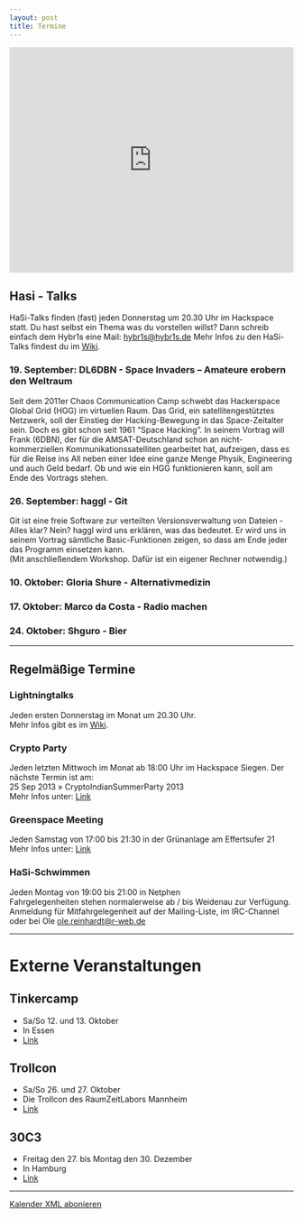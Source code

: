 ```yaml
---
layout: post
title: Termine
---
```

<html>
<iframe src="https://www.google.com/calendar/embed?showTitle=0&amp;showDate=0&amp;showCalendars=0&amp;mode=WEEK&amp;height=400&amp;wkst=2&amp;hl=de&amp;bgcolor=%23ffffff&amp;src=bhj0m4hpsiqa8gpfdo8vb76p7k%40group.calendar.google.com&amp;color=%232F6309&amp;ctz=Europe%2FBerlin" style=" border-width:0 " width="100%" height="400" frameborder="0" scrolling="no"></iframe>
</html>

## Hasi - Talks
HaSi-Talks finden (fast) jeden Donnerstag um 20.30 Uhr im Hackspace statt.
Du hast selbst ein Thema was du vorstellen willst? Dann schreib einfach dem Hybr1s eine Mail: [hybr1s@hybr1s.de](mailto:hybr1s@hybr1s.de)
Mehr Infos zu den HaSi-Talks findest du im [Wiki](http://hasi.it/wiki/Kategorie:Vortrag). 


### 19. September: DL6DBN - Space Invaders – Amateure erobern den Weltraum

Seit dem 2011er Chaos  Communication Camp schwebt das Hackerspace Global Grid (HGG) im virtuellen Raum. Das Grid, ein satellitengestütztes Netzwerk, soll der Einstieg der Hacking-Bewegung in das Space-Zeitalter sein. Doch es gibt schon seit 1961 “Space Hacking”. In seinem Vortrag will Frank (6DBN), der für die AMSAT-Deutschland schon an nicht-kommerziellen Kommunikationssatelliten gearbeitet hat, aufzeigen, dass es für die Reise ins All neben einer Idee eine ganze Menge Physik, Engineering und auch Geld bedarf. Ob und wie ein HGG funktionieren kann, soll am Ende des Vortrags stehen.

### 26. September: haggl - Git

Git ist eine freie Software zur verteilten Versionsverwaltung von Dateien - Alles klar? Nein? haggl wird uns erklären, was das bedeutet. Er wird uns in seinem Vortrag sämtliche Basic-Funktionen zeigen, so dass am Ende jeder das Programm einsetzen kann. <br />
(Mit anschließendem Workshop. Dafür ist ein eigener Rechner notwendig.)

### 10. Oktober: Gloria Shure - Alternativmedizin

### 17. Oktober: Marco da Costa - Radio machen

### 24. Oktober: Shguro - Bier 

<hr>

## Regelmäßige Termine

### Lightningtalks

Jeden ersten Donnerstag im Monat um 20.30 Uhr. <br>
Mehr Infos gibt es im [Wiki](http://hasi.it/wiki/LightningTalks).


### Crypto Party

Jeden letzten Mittwoch im Monat ab 18:00 Uhr im Hackspace Siegen. 
Der nächste Termin ist am: <br />
25 Sep 2013 » CryptoIndianSummerParty 2013 <br>
Mehr Infos unter: [Link](http://chaostreff-siegen.de/veranstaltungen/cryptoparty/)


### Greenspace Meeting

Jeden Samstag von 17:00 bis 21:30  in der Grünanlage am Effertsufer 21 <br />
Mehr Infos unter: [Link](http://transition-siegen.de/blog/2013/04/16/regelmasige-treffen/)


### HaSi-Schwimmen

Jeden Montag von 19:00 bis 21:00 in Netphen  <br>
Fahrgelegenheiten stehen normalerweise ab / bis Weidenau zur Verfügung.  Anmeldung für Mitfahrgelegenheit auf der Mailing-Liste, im IRC-Channel oder bei Ole [ole.reinhardt@r-web.de](mailto:ole.reinhardt@r-web.de) 

<hr>

# Externe Veranstaltungen


## Tinkercamp

- Sa/So 12. und 13. Oktober
- In Essen
- [Link](http://www.tinkercamp.de/)



## Trollcon
- Sa/So 26. und 27. Oktober
- Die Trollcon des RaumZeitLabors Mannheim
- [Link](https://wiki.raumzeitlabor.de/wiki/Trollcon/2013)



## 30C3
- Freitag den 27. bis Montag den 30. Dezember
- In Hamburg
- [Link](http://events.ccc.de/category/30c3/)

<hr>

[Kalender XML abonieren](https://www.google.com/calendar/feeds/bhj0m4hpsiqa8gpfdo8vb76p7k%40group.calendar.google.com/public/basic)
